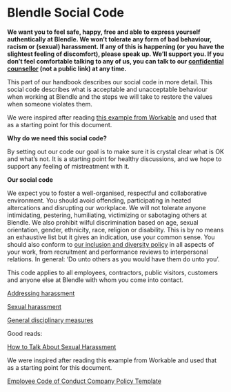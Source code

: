 # Blendle Social Code

**We want you to feel safe, happy, free and able to express yourself authentically at Blendle. We won’t tolerate any form of bad behaviour, racism or (sexual) harassment. If any of this is happening (or you have the slightest feeling of discomfort), please speak up. We’ll support you. If you don’t feel comfortable talking to any of us, you can talk to our [confidential counsellor](https://www.notion.so/ceb925ba799f4dcab14bee5af3ffc0b8?pvs=21) (not a public link) at any time.**

This part of our handbook describes our social code in more detail. This social code describes what is acceptable and unacceptable behaviour when working at Blendle and the steps we will take to restore the values when someone violates them.

We were inspired after reading [this example from Workable](https://resources.workable.com/employee-code-of-conduct-company-policy) and used that as a starting point for this document.

**Why do we need this social code?**

By setting out our code our goal is to make sure it is crystal clear what is OK and what’s not. It is a starting point for healthy discussions, and we hope to support any feeling of mistreatment with it.

**Our social code**

We expect you to foster a well-organised, respectful and collaborative environment. You should avoid offending, participating in heated altercations and disrupting our workplace. We will not tolerate anyone intimidating, pestering, humiliating, victimizing or sabotaging others at Blendle. We also prohibit wilful discrimination based on age, sexual orientation, gender, ethnicity, race, religion or disability. This is by no means an exhaustive list but it gives an indication, use your common sense. You should also conform to [our inclusion and diversity policy](https://www.notion.so/Diversity-and-Inclusion-b6c7664bac98442fa0de7a0026ab95ea?pvs=21) in all aspects of your work, from recruitment and performance reviews to interpersonal relations. In general: ‘Do unto others as you would have them do unto you’.

This code applies to all employees, contractors, public visitors, customers and anyone else at Blendle with whom you come into contact.

[Addressing harassment](Blendle%20Social%20Code%20d10a41a7746c4bd2ab4c3fe6db803f69/Addressing%20harassment%205993ba93da31440e9103eae05ffa8050.md)

[Sexual harassment](Blendle%20Social%20Code%20d10a41a7746c4bd2ab4c3fe6db803f69/Sexual%20harassment%206d35f409ba3d4663a3ec4b7042efb423.md)

[General disciplinary measures](Blendle%20Social%20Code%20d10a41a7746c4bd2ab4c3fe6db803f69/General%20disciplinary%20measures%20a447988365ed4805be04c0aca61a433f.md)

Good reads:

[How to Talk About Sexual Harassment](https://leanin.org/meeting-guides/how-to-talk-about-sexual-harassment)

We were inspired after reading this example from Workable and used that as a starting point for this document.

[Employee Code of Conduct Company Policy Template](https://resources.workable.com/employee-code-of-conduct-company-policy)